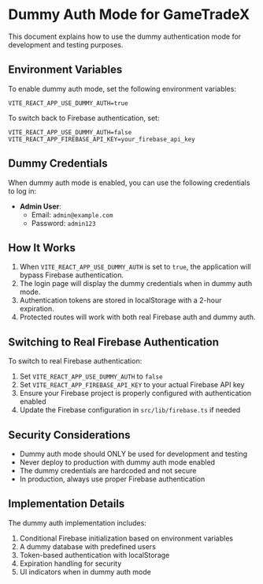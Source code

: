 # Dummy Auth Mode for GameTradeX

This document explains how to use the dummy authentication mode for development and testing purposes.

## Environment Variables

To enable dummy auth mode, set the following environment variables:

```
VITE_REACT_APP_USE_DUMMY_AUTH=true
```

To switch back to Firebase authentication, set:

```
VITE_REACT_APP_USE_DUMMY_AUTH=false
VITE_REACT_APP_FIREBASE_API_KEY=your_firebase_api_key
```

## Dummy Credentials

When dummy auth mode is enabled, you can use the following credentials to log in:

- **Admin User**:
  - Email: `admin@example.com`
  - Password: `admin123`

## How It Works

1. When `VITE_REACT_APP_USE_DUMMY_AUTH` is set to `true`, the application will bypass Firebase authentication.
2. The login page will display the dummy credentials when in dummy auth mode.
3. Authentication tokens are stored in localStorage with a 2-hour expiration.
4. Protected routes will work with both real Firebase auth and dummy auth.

## Switching to Real Firebase Authentication

To switch to real Firebase authentication:

1. Set `VITE_REACT_APP_USE_DUMMY_AUTH` to `false`
2. Set `VITE_REACT_APP_FIREBASE_API_KEY` to your actual Firebase API key
3. Ensure your Firebase project is properly configured with authentication enabled
4. Update the Firebase configuration in `src/lib/firebase.ts` if needed

## Security Considerations

- Dummy auth mode should ONLY be used for development and testing
- Never deploy to production with dummy auth mode enabled
- The dummy credentials are hardcoded and not secure
- In production, always use proper Firebase authentication

## Implementation Details

The dummy auth implementation includes:

1. Conditional Firebase initialization based on environment variables
2. A dummy database with predefined users
3. Token-based authentication with localStorage
4. Expiration handling for security
5. UI indicators when in dummy auth mode